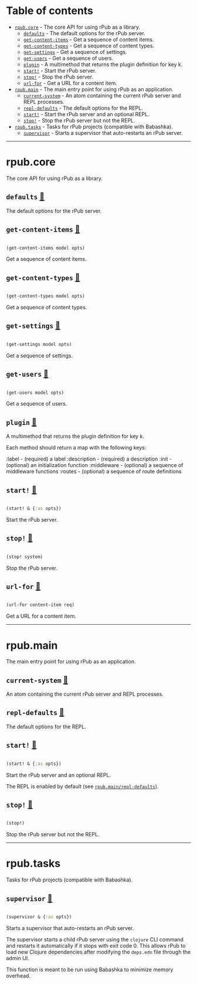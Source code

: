 # Table of contents
-  [`rpub.core`](#rpub.core)  - The core API for using rPub as a library.
    -  [`defaults`](#rpub.core/defaults) - The default options for the rPub server.
    -  [`get-content-items`](#rpub.core/get-content-items) - Get a sequence of content items.
    -  [`get-content-types`](#rpub.core/get-content-types) - Get a sequence of content types.
    -  [`get-settings`](#rpub.core/get-settings) - Get a sequence of settings.
    -  [`get-users`](#rpub.core/get-users) - Get a sequence of users.
    -  [`plugin`](#rpub.core/plugin) - A multimethod that returns the plugin definition for key k.
    -  [`start!`](#rpub.core/start!) - Start the rPub server.
    -  [`stop!`](#rpub.core/stop!) - Stop the rPub server.
    -  [`url-for`](#rpub.core/url-for) - Get a URL for a content item.
-  [`rpub.main`](#rpub.main)  - The main entry point for using rPub as an application.
    -  [`current-system`](#rpub.main/current-system) - An atom containing the current rPub server and REPL processes.
    -  [`repl-defaults`](#rpub.main/repl-defaults) - The default options for the REPL.
    -  [`start!`](#rpub.main/start!) - Start the rPub server and an optional REPL.
    -  [`stop!`](#rpub.main/stop!) - Stop the rPub server but not the REPL.
-  [`rpub.tasks`](#rpub.tasks)  - Tasks for rPub projects (compatible with Babashka).
    -  [`supervisor`](#rpub.tasks/supervisor) - Starts a supervisor that auto-restarts an rPub server.

-----
# <a name="rpub.core">rpub.core</a>


The core API for using rPub as a library.




## <a name="rpub.core/defaults">`defaults`</a> [:page_facing_up:](/blob/main/src/rpub/core.clj#L234-L241)
<a name="rpub.core/defaults"></a>

The default options for the rPub server.

## <a name="rpub.core/get-content-items">`get-content-items`</a> [:page_facing_up:](/blob/main/src/rpub/core.clj#L150-L154)
<a name="rpub.core/get-content-items"></a>
``` clojure

(get-content-items model opts)
```


Get a sequence of content items.

## <a name="rpub.core/get-content-types">`get-content-types`</a> [:page_facing_up:](/blob/main/src/rpub/core.clj#L144-L148)
<a name="rpub.core/get-content-types"></a>
``` clojure

(get-content-types model opts)
```


Get a sequence of content types.

## <a name="rpub.core/get-settings">`get-settings`</a> [:page_facing_up:](/blob/main/src/rpub/core.clj#L129-L132)
<a name="rpub.core/get-settings"></a>
``` clojure

(get-settings model opts)
```


Get a sequence of settings.

## <a name="rpub.core/get-users">`get-users`</a> [:page_facing_up:](/blob/main/src/rpub/core.clj#L134-L137)
<a name="rpub.core/get-users"></a>
``` clojure

(get-users model opts)
```


Get a sequence of users.

## <a name="rpub.core/plugin">`plugin`</a> [:page_facing_up:](/blob/main/src/rpub/core.clj#L23-L34)
<a name="rpub.core/plugin"></a>

A multimethod that returns the plugin definition for key k.

  Each method should return a map with the following keys:

  :label - (required) a label
  :description - (required) a description
  :init - (optional) an initialization function
  :middleware - (optional) a sequence of middleware functions
  :routes - (optional) a sequence of route definitions

## <a name="rpub.core/start!">`start!`</a> [:page_facing_up:](/blob/main/src/rpub/core.clj#L247-L254)
<a name="rpub.core/start!"></a>
``` clojure

(start! & {:as opts})
```


Start the rPub server.

## <a name="rpub.core/stop!">`stop!`</a> [:page_facing_up:](/blob/main/src/rpub/core.clj#L256-L259)
<a name="rpub.core/stop!"></a>
``` clojure

(stop! system)
```


Stop the rPub server.

## <a name="rpub.core/url-for">`url-for`</a> [:page_facing_up:](/blob/main/src/rpub/core.clj#L139-L142)
<a name="rpub.core/url-for"></a>
``` clojure

(url-for content-item req)
```


Get a URL for a content item.

-----
# <a name="rpub.main">rpub.main</a>


The main entry point for using rPub as an application.




## <a name="rpub.main/current-system">`current-system`</a> [:page_facing_up:](/blob/main/src/rpub/main.clj#L37-L40)
<a name="rpub.main/current-system"></a>

An atom containing the current rPub server and REPL processes.

## <a name="rpub.main/repl-defaults">`repl-defaults`</a> [:page_facing_up:](/blob/main/src/rpub/main.clj#L52-L56)
<a name="rpub.main/repl-defaults"></a>

The default options for the REPL.

## <a name="rpub.main/start!">`start!`</a> [:page_facing_up:](/blob/main/src/rpub/main.clj#L58-L69)
<a name="rpub.main/start!"></a>
``` clojure

(start! & {:as opts})
```


Start the rPub server and an optional REPL.

  The REPL is enabled by default (see [`rpub.main/repl-defaults`](#rpub.main/repl-defaults)).

## <a name="rpub.main/stop!">`stop!`</a> [:page_facing_up:](/blob/main/src/rpub/main.clj#L71-L76)
<a name="rpub.main/stop!"></a>
``` clojure

(stop!)
```


Stop the rPub server but not the REPL.

-----
# <a name="rpub.tasks">rpub.tasks</a>


Tasks for rPub projects (compatible with Babashka).




## <a name="rpub.tasks/supervisor">`supervisor`</a> [:page_facing_up:](/blob/main/src/rpub/tasks.clj#L35-L56)
<a name="rpub.tasks/supervisor"></a>
``` clojure

(supervisor & {:as opts})
```


Starts a supervisor that auto-restarts an rPub server.

  The supervisor starts a child rPub server using the `clojure` CLI command and
  restarts it automatically if it stops with exit code 0. This allows rPub to
  load new Clojure dependencies after modifying the `deps.edn` file through the
  admin UI.

  This function is meant to be run using Babashka to minimize memory overhead.
